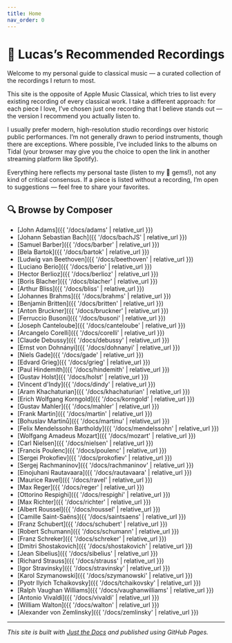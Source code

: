 ```yaml
---
title: Home
nav_order: 0
---
```


# 🎵 Lucas’s Recommended Recordings

Welcome to my personal guide to classical music — a curated collection of the recordings I return to most.

This site is the opposite of Apple Music Classical, which tries to list every existing recording of every classical work. I take a different approach: for each piece I love, I’ve chosen just one recording that I believe stands out — the version I recommend you actually listen to.

I usually prefer modern, high-resolution studio recordings over historic public performances. I’m not generally drawn to period instruments, though there are exceptions. Where possible, I’ve included links to the albums on Tidal (your browser may give you the choice to open the link in another streaming platform like Spotify).

Everything here reflects my personal taste (listen to my 💎 gems!), not any kind of critical consensus. If a piece is listed without a recording, I’m open to suggestions — feel free to share your favorites.

## 🔍 Browse by Composer

- [John Adams]({{ '/docs/adams' | relative_url }})
- [Johann Sebastian Bach]({{ '/docs/bachJS' | relative_url }})
- [Samuel Barber]({{ '/docs/barber' | relative_url }})
- [Bela Bartok]({{ '/docs/bartok' | relative_url }})
- [Ludwig van Beethoven]({{ '/docs/beethoven' | relative_url }})
- [Luciano Berio]({{ '/docs/berio' | relative_url }})
- [Hector Berlioz]({{ '/docs/berlioz' | relative_url }})
- [Boris Blacher]({{ '/docs/blacher' | relative_url }})
- [Arthur Bliss]({{ '/docs/bliss' | relative_url }})
- [Johannes Brahms]({{ '/docs/brahms' | relative_url }})
- [Benjamin Britten]({{ '/docs/britten' | relative_url }})
- [Anton Bruckner]({{ '/docs/bruckner' | relative_url }})
- [Ferruccio Busoni]({{ '/docs/busoni' | relative_url }})
- [Joseph Canteloube]({{ '/docs/canteloube' | relative_url }})
- [Arcangelo Corelli]({{ '/docs/corelli' | relative_url }})
- [Claude Debussy]({{ '/docs/debussy' | relative_url }})
- [Ernst von Dohnányi]({{ '/docs/dohnanyi' | relative_url }})
- [Niels Gade]({{ '/docs/gade' | relative_url }})
- [Edvard Grieg]({{ '/docs/grieg' | relative_url }})
- [Paul Hindemith]({{ '/docs/hindemith' | relative_url }})
- [Gustav Holst]({{ '/docs/holst' | relative_url }})
- [Vincent d'Indy]({{ '/docs/dindy' | relative_url }})
- [Aram Khachaturian]({{ '/docs/khachaturian' | relative_url }})
- [Erich Wolfgang Korngold]({{ '/docs/korngold' | relative_url }})
- [Gustav Mahler]({{ '/docs/mahler' | relative_url }})
- [Frank Martin]({{ '/docs/martin' | relative_url }})
- [Bohuslav Martinů]({{ '/docs/martinu' | relative_url }})
- [Felix Mendelssohn Bartholdy]({{ '/docs/mendelssohn' | relative_url }})
- [Wolfgang Amadeus Mozart]({{ '/docs/mozart' | relative_url }})
- [Carl Nielsen]({{ '/docs/nielsen' | relative_url }})
- [Francis Poulenc]({{ '/docs/poulenc' | relative_url }})
- [Sergei Prokofiev]({{ '/docs/prokofiev' | relative_url }})
- [Sergej Rachmaninov]({{ '/docs/rachmaninov' | relative_url }})
- [Einojuhani Rautavaara]({{ '/docs/rautavaara' | relative_url }})
- [Maurice Ravel]({{ '/docs/ravel' | relative_url }})
- [Max Reger]({{ '/docs/reger' | relative_url }})
- [Ottorino Respighi]({{ '/docs/respighi' | relative_url }})
- [Max Richter]({{ '/docs/richter' | relative_url }})
- [Albert Roussel]({{ '/docs/roussel' | relative_url }})
- [Camille Saint-Saëns]({{ '/docs/saintsaens' | relative_url }})
- [Franz Schubert]({{ '/docs/schubert' | relative_url }})
- [Robert Schumann]({{ '/docs/schumann' | relative_url }})
- [Franz Schreker]({{ '/docs/schreker' | relative_url }})
- [Dmitri Shostakovich]({{ '/docs/shostakovich' | relative_url }})
- [Jean Sibelius]({{ '/docs/sibelius' | relative_url }})
- [Richard Strauss]({{ '/docs/strauss' | relative_url }})
- [Igor Stravinsky]({{ '/docs/stravinsky' | relative_url }})
- [Karol Szymanowski]({{ '/docs/szymanowski' | relative_url }})
- [Pyotr Ilyich Tchaikovsky]({{ '/docs/tchaikovsky' | relative_url }})
- [Ralph Vaughan Williams]({{ '/docs/vaughanwilliams' | relative_url }})
- [Antonio Vivaldi]({{ '/docs/vivaldi' | relative_url }})
- [William Walton]({{ '/docs/walton' | relative_url }})
- [Alexander von Zemlinsky]({{ '/docs/zemlinsky' | relative_url }})

---

_This site is built with [Just the Docs](https://just-the-docs.github.io/just-the-docs/) and published using GitHub Pages._

<!-- ♭ -->
<!-- ♯ -->
<!-- 💎  -->
